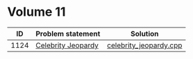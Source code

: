 # Volume 11

|  ID  |                                                           Problem statement                                                            |                      Solution                      |
|:----:|:---------------------------------------------------------------------------------------------------------------------------------------|:--------------------------------------------------:|
| 1124 | [Celebrity Jeopardy](http://uva.onlinejudge.org/index.php?option=com_onlinejudge&Itemid=8&category=246&page=show_problem&problem=3565) | [celebrity_jeopardy.cpp](./celebrity_jeopardy.cpp) |
